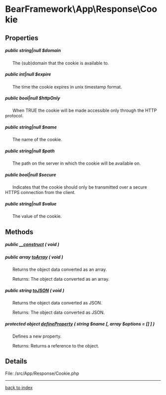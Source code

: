 # BearFramework\App\Response\Cookie

## Properties

##### public string|null $domain

&nbsp;&nbsp;&nbsp;&nbsp;&nbsp;&nbsp;The (sub)domain that the cookie is available to.

##### public int|null $expire

&nbsp;&nbsp;&nbsp;&nbsp;&nbsp;&nbsp;The time the cookie expires in unix timestamp format.

##### public bool|null $httpOnly

&nbsp;&nbsp;&nbsp;&nbsp;&nbsp;&nbsp;When TRUE the cookie will be made accessible only through the HTTP protocol.

##### public string|null $name

&nbsp;&nbsp;&nbsp;&nbsp;&nbsp;&nbsp;The name of the cookie.

##### public string|null $path

&nbsp;&nbsp;&nbsp;&nbsp;&nbsp;&nbsp;The path on the server in which the cookie will be available on.

##### public bool|null $secure

&nbsp;&nbsp;&nbsp;&nbsp;&nbsp;&nbsp;Indicates that the cookie should only be transmitted over a secure HTTPS connection from the client.

##### public string|null $value

&nbsp;&nbsp;&nbsp;&nbsp;&nbsp;&nbsp;The value of the cookie.

## Methods

##### public [__construct](bearframework.app.response.cookie.__construct.method.md) ( void )

##### public array [toArray](bearframework.app.response.cookie.toarray.method.md) ( void )

&nbsp;&nbsp;&nbsp;&nbsp;&nbsp;&nbsp;Returns the object data converted as an array.

&nbsp;&nbsp;&nbsp;&nbsp;&nbsp;&nbsp;Returns: The object data converted as an array.

##### public string [toJSON](bearframework.app.response.cookie.tojson.method.md) ( void )

&nbsp;&nbsp;&nbsp;&nbsp;&nbsp;&nbsp;Returns the object data converted as JSON.

&nbsp;&nbsp;&nbsp;&nbsp;&nbsp;&nbsp;Returns: The object data converted as JSON.

##### protected object [defineProperty](bearframework.app.response.cookie.defineproperty.method.md) ( string $name [, array $options = [] ] )

&nbsp;&nbsp;&nbsp;&nbsp;&nbsp;&nbsp;Defines a new property.

&nbsp;&nbsp;&nbsp;&nbsp;&nbsp;&nbsp;Returns: Returns a reference to the object.

## Details

File: /src/App/Response/Cookie.php

---

[back to index](index.md)

